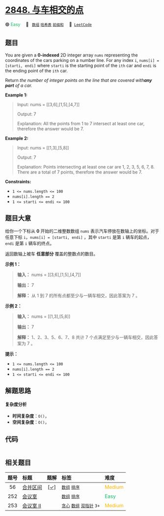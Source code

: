 # [2848. 与车相交的点](https://leetcode.com/problems/points-that-intersect-with-cars)

🟢 <font color=#15bd66>Easy</font>&emsp; 🔖&ensp; [`数组`](/tag/array.md) [`哈希表`](/tag/hash-table.md) [`前缀和`](/tag/prefix-sum.md)&emsp; 🔗&ensp;[`LeetCode`](https://leetcode.com/problems/points-that-intersect-with-cars)

## 题目

You are given a **0-indexed** 2D integer array `nums` representing the
coordinates of the cars parking on a number line. For any index `i`, `nums[i]
= [starti, endi]` where `starti` is the starting point of the `ith` car and
`endi` is the ending point of the `ith` car.

Return _the number of integer points on the line that are covered with**any
part** of a car._



**Example 1:**

> Input: nums = [[3,6],[1,5],[4,7]]
> 
> Output: 7
> 
> Explanation: All the points from 1 to 7 intersect at least one car, therefore the answer would be 7.

**Example 2:**

> Input: nums = [[1,3],[5,8]]
> 
> Output: 7
> 
> Explanation: Points intersecting at least one car are 1, 2, 3, 5, 6, 7, 8. There are a total of 7 points, therefore the answer would be 7.

**Constraints:**

  * `1 <= nums.length <= 100`
  * `nums[i].length == 2`
  * `1 <= starti <= endi <= 100`


## 题目大意

给你一个下标从 **0** 开始的二维整数数组 `nums` 表示汽车停放在数轴上的坐标。对于任意下标 `i`，`nums[i] = [starti,
endi]` ，其中 `starti` 是第 `i` 辆车的起点，`endi` 是第 `i` 辆车的终点。

返回数轴上被车 **任意部分** 覆盖的整数点的数目。



**示例 1：**

> 
> 
> 
> 
> 
> **输入：** nums = [[3,6],[1,5],[4,7]]
> 
> **输出：** 7
> 
> **解释：** 从 1 到 7 的所有点都至少与一辆车相交，因此答案为 7 。
> 
> 

**示例 2：**

> 
> 
> 
> 
> 
> **输入：** nums = [[1,3],[5,8]]
> 
> **输出：** 7
> 
> **解释：** 1、2、3、5、6、7、8 共计 7 个点满足至少与一辆车相交，因此答案为 7 。
> 
> 



**提示：**

  * `1 <= nums.length <= 100`
  * `nums[i].length == 2`
  * `1 <= starti <= endi <= 100`


## 解题思路

#### 复杂度分析

- **时间复杂度**：`O()`，
- **空间复杂度**：`O()`，

## 代码

```javascript

```

## 相关题目

<!-- prettier-ignore -->
| 题号 | 标题 | 题解 | 标签 | 难度 |
| :------: | :------ | :------: | :------ | :------ |
| 56 | [合并区间](https://leetcode.com/problems/merge-intervals) | [[✓]](/problem/0056.md) |  [`数组`](/tag/array.md) [`排序`](/tag/sorting.md) | <font color=#ffb800>Medium</font> |
| 252 | [会议室](https://leetcode.com/problems/meeting-rooms) |  |  [`数组`](/tag/array.md) [`排序`](/tag/sorting.md) | <font color=#15bd66>Easy</font> |
| 253 | [会议室 II](https://leetcode.com/problems/meeting-rooms-ii) |  |  [`贪心`](/tag/greedy.md) [`数组`](/tag/array.md) [`双指针`](/tag/two-pointers.md) `3+` | <font color=#ffb800>Medium</font> |